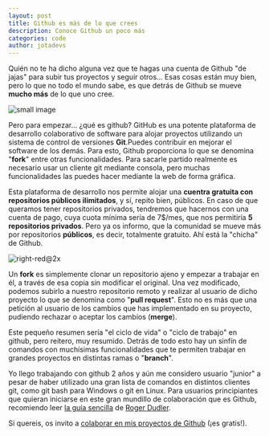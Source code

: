 ```yaml
---
layout: post
title: Github es más de lo que crees
description: Conoce Github un poco más
categories: code
author: jotadevs
---
```



Quién no te ha dicho alguna vez que te hagas una cuenta de Github "de jajas" para subir tus proyectos y seguir otros... Esas cosas están muy bien, pero lo que no todo el mundo sabe, es que detrás de Github se mueve **mucho más** de lo que uno cree.

![small image]({{site.baseurl}}/images/github.png)

Pero para empezar... ¿qué es github? GitHub es una potente plataforma de desarrollo colaborativo de software para alojar proyectos utilizando un sistema de control de versiones **Git**.Puedes contribuir en mejorar el software de los demás. Para esto, Github proporciona lo que se denomina "**fork**" entre otras funcionalidades. Para sacarle partido realmente es necesario usar un cliente git mediante consola, pero muchas funcionalidades las puedes hacer mediante la web de forma gráfica.

Esta plataforma de desarrollo nos permite alojar una **cuentra gratuita con repositorios públicos ilimitados**, y sí, repito bien, públicos. En caso de que queramos tener repositorios privados, tendremos que hacernos con una cuenta de pago, cuya cuota mínima sería de 7$/mes, que nos permitiría **5 repositorios privados**. Pero ya os informo, que la comunidad se mueve más por repositorios **públicos**, es decir, totalmente gratuito. Ahí está la "chicha" de Github.

![right-red@2x]({{site.baseurl}}/images/github-2.png)

Un **fork** es simplemente clonar un repositorio ajeno y empezar a trabajar en él, a través de esa copia sin modificar el original. Una vez modificado, podemos subirlo a nuestro repositorio remoto y realizar al usuario de dicho proyecto lo que se denomina como "**pull request**". Esto no es más que una petición al usuario de los cambios que has implementado en su proyecto, pudiendo rechazar o aceptar los cambios (**merge**).

Este pequeño resumen sería "el ciclo de vida" o "ciclo de trabajo" en github, pero reitero, muy resumido. Detrás de todo esto hay un sinfín de comandos con muchísimas funcionalidades que te permiten trabajar en grandes proyectos en distintas ramas o "**branch**".

Yo llego trabajando con github 2 años y aún me considero usuario "junior" a pesar de haber utilizado una gran lista de comandos en distintos clientes git, como git bash para Windows o git en Linux. Para usuarios principiantes que quieran iniciarse en este gran mundillo de colaboración que es Github, recomiendo leer [la guía sencilla](http://rogerdudler.github.io/git-guide/index.es.html) de [Roger Dudler](http://www.twitter.com/rogerdudler).

Si quereis, os invito a [colaborar en mis proyectos de Github](https://github.com/JuandeLS3) (¡es gratis!).
